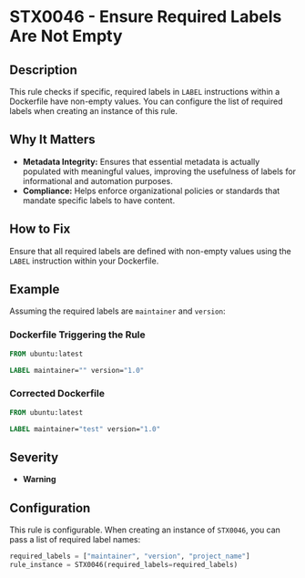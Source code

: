 # STX0046 - Ensure Required Labels Are Not Empty

## Description

This rule checks if specific, required labels in `LABEL` instructions within a Dockerfile have non-empty values. You can configure the list of required labels when creating an instance of this rule.

## Why It Matters

-   **Metadata Integrity:** Ensures that essential metadata is actually populated with meaningful values, improving the usefulness of labels for informational and automation purposes.
-   **Compliance:** Helps enforce organizational policies or standards that mandate specific labels to have content.

## How to Fix

Ensure that all required labels are defined with non-empty values using the `LABEL` instruction within your Dockerfile.

## Example

Assuming the required labels are `maintainer` and `version`:

### Dockerfile Triggering the Rule

```dockerfile
FROM ubuntu:latest

LABEL maintainer="" version="1.0"
```

### Corrected Dockerfile

```dockerfile
FROM ubuntu:latest

LABEL maintainer="test" version="1.0"
```

## Severity

  - **Warning**

## Configuration

This rule is configurable. When creating an instance of `STX0046`, you can pass a list of required label names:

```python
required_labels = ["maintainer", "version", "project_name"]
rule_instance = STX0046(required_labels=required_labels)
```
